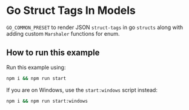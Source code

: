 # Go Struct Tags In Models

`GO_COMMON_PRESET` to render JSON `struct-tags` in go `structs` along with adding custom `Marshaler` functions for enum.

## How to run this example

Run this example using:

```sh
npm i && npm run start
```

If you are on Windows, use the `start:windows` script instead:

```sh
npm i && npm run start:windows
```
